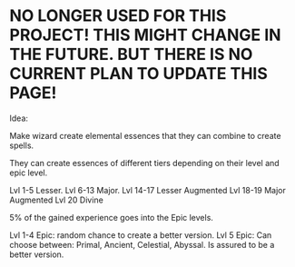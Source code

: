 # **NO LONGER USED FOR THIS PROJECT! THIS MIGHT CHANGE IN THE FUTURE. BUT THERE IS NO CURRENT PLAN TO UPDATE THIS PAGE!**

Idea:

Make wizard create elemental essences that they can combine to create spells.

They can create essences of different tiers depending on their level and epic level.

Lvl 1-5 Lesser.
Lvl 6-13 Major.
Lvl 14-17 Lesser Augmented
Lvl 18-19 Major Augmented
Lvl 20 Divine

5% of the gained experience goes into the Epic levels.

Lvl 1-4 Epic: random chance to create a better version.
Lvl 5 Epic: Can choose between: Primal, Ancient, Celestial, Abyssal. Is assured to be a better version.
